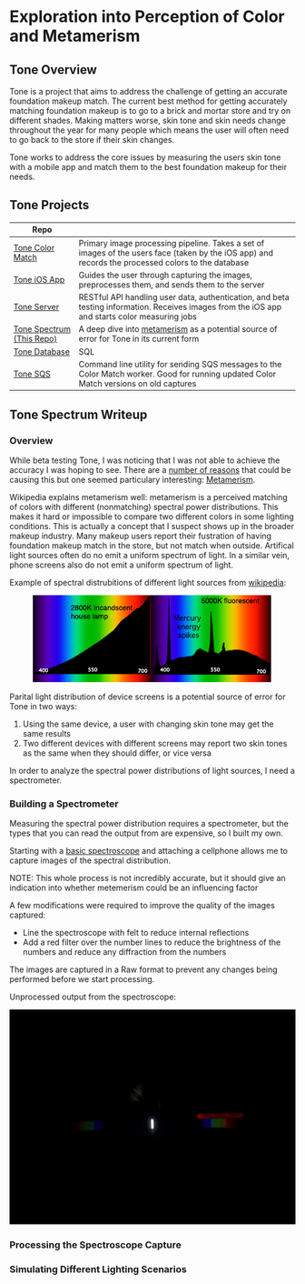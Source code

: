 # Exploration into Perception of Color and Metamerism

## Tone Overview
Tone is a project that aims to address the challenge of getting an accurate foundation makeup match. The current best method for getting accurately matching foundation makeup is to go to a brick and mortar store and try on different shades. Making matters worse, skin tone and skin needs change throughout the year for many people which means the user will often need to go back to the store if their skin changes. 

Tone works to address the core issues by measuring the users skin tone with a mobile app and match them to the best foundation makeup for their needs.

## Tone Projects
|Repo | |
|---|---|
| [Tone Color Match](https://github.com/dmacewen/tone_colorMatch) | Primary image processing pipeline. Takes a set of images of the users face (taken by the iOS app) and records the processed colors to the database |
| [Tone iOS App](https://github.com/dmacewen/tone_ios) | Guides the user through capturing the images, preprocesses them, and sends them to the server |
| [Tone Server](https://github.com/dmacewen/tone_server) | RESTful API handling user data, authentication, and beta testing information. Receives images from the iOS app and starts color measuring jobs |
| [Tone Spectrum (This Repo)](https://github.com/dmacewen/tone_spectrum) | A deep dive into [metamerism](https://en.wikipedia.org/wiki/Metamerism_(color)) as a potential source of error for Tone in its current form |
| [Tone Database](https://github.com/dmacewen/tone_database) | SQL |
| [Tone SQS](https://github.com/dmacewen/tone_sqs) | Command line utility for sending SQS messages to the Color Match worker. Good for running updated Color Match versions on old captures |

## Tone Spectrum Writeup

### Overview

While beta testing Tone, I was noticing that I was not able to achieve the accuracy I was hoping to see. There are a [number of reasons](https://github.com/dmacewen/tone_colorMatch#tone-post-mortem) that could be causing this but one seemed particulary interesting: [Metamerism](https://en.wikipedia.org/wiki/Metamerism_(color)).

Wikipedia explains metamerism well: metamerism is a perceived matching of colors with different (nonmatching) spectral power distributions. This makes it hard or impossible to compare two different colors in some lighting conditions. This is actually a concept that I suspect shows up in the broader makeup industry. Many makeup users report their fustration of having foundation makeup match in the store, but not match when outside. Artifical light sources often do no emit a uniform spectrum of light. In a similar vein, phone screens also do not emit a uniform spectrum of light.

Example of spectral distrubitions of different light sources from [wikipedia](https://upload.wikimedia.org/wikipedia/commons/b/b0/Spectral_Power_Distributions.png):

<p align="center">
    <img src="/readme_resouces/Spectral_Power_Distributions.png">
</p>

Parital light distribution of device screens is a potential source of error for Tone in two ways:

1. Using the same device, a user with changing skin tone may get the same results
2. Two different devices with different screens may report two skin tones as the same when they should differ, or vice versa

In order to analyze the spectral power distributions of light sources, I need a spectrometer.

### Building a Spectrometer

Measuring the spectral power distribution requires a spectrometer, but the types that you can read the output from are expensive, so I built my own.

Starting with a [basic spectroscope](https://www.amazon.com/EISCO-Resolution-Quantitative-Spectroscope-400-700/dp/B00FGARIAO) and attaching a cellphone allows me to capture images of the spectral distribution.

NOTE: This whole process is not incredibly accurate, but it should give an indication into whether metemerism could be an influencing factor

A few modifications were required to improve the quality of the images captured:
* Line the spectroscope with felt to reduce internal reflections
* Add a red filter over the number lines to reduce the brightness of the numbers and reduce any diffraction from the numbers

The images are captured in a Raw format to prevent any changes being performed before we start processing. 

Unprocessed output from the spectroscope:
<p align="center">
    <img src="/readme_resouces/sunlightRaw.jpg">
</p>

### Processing the Spectroscope Capture



### Simulating Different Lighting Scenarios
